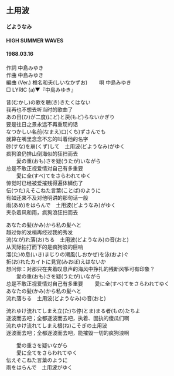 ## 土用波
#### どようなみ
#### HIGH SUMMER WAVES
#### 1988.03.16


作詞     中島みゆき  
作曲      中島みゆき  
編曲 (Ver.) 椎名和夫(しいなかずお)　　 
唄     中島みゆき   
□ LYRIC (a)▼『中島みゆき』　   
  
  
昔(むかし)の歌を聴(き)きたくはない  
我再也不想去听当时的歌曲了  
あの日(ひ)が二度(にど)と戻(もど)らないかぎり  
要是往日之景永远不再重现的话   
なつかしい名前(なまえ)口(くち)ずさんでも  
就算在嘴里念念不忘的叫着他的名字  
砂(すな)を崩(くず)して　土用波(どようなみ)がゆく  
疯狗浪仍排山倒海似的狂扫而去  
　　愛の重(おも)さを疑(うたが)いながら  
    总是不敢正视爱情对自己有多重要  
　　愛に全(すべ)てをさらわれてゆく  
    惊觉时已经被爱摧残得遍体鳞伤了  
伝(つた)えそこねた言葉(ことば)のように  
有如还来不及对他明讲的那句话一般  
雨(あめ)をはらんで　土用波(どようなみ)がゆく  
夹杂着风和雨，疯狗浪狂扫而去  
  
あなたの髪(かみ)から私の髪へと  
越过你的发梢再经过我的秀发  
流(なが)れ落(お)ちる　土用波(どようなみ)の音(おと)  
从天际拍打而下的是疯狗浪的巨响  
溜(た)め息(いき)まじりの潮風(しおかぜ)を泳(およ)ぐ  
折(お)れたカイトに見覚(みおぼ)えはないか  
想问你：对那只在夹着叹息声的海风中挣扎的残断风筝可有印象？  
　　愛の重(おも)さを疑(うたが)いながら  
    总是不敢正视爱情对自己有多重要
　　愛に全(すべ)てをさらわれてゆく  
あなたの髪(かみ)から私の髪へと  
流れ落ちる　土用波(どようなみ)の音(おと)  
  
流れゆけ流れてしまえ立(た)ち停(とま)まる者(もの)たちよ  
逐波而去吧；全都逐波而去吧，执着、固执的傻瓜们啊  
流れゆけ流れてしまえ根(ね)こそぎの土用波  
逐波而去吧；全都逐波而去吧，能摧毁一切的疯狗浪啊  
  
　　愛の重さを疑いながら  
　　愛に全てをさらわれてゆく  
伝えそこねた言葉のように  
雨をはらんで　土用波がゆく  